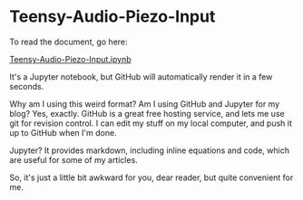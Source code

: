 # Teensy-Audio-Piezo-Input

To read the document, go here:

[Teensy-Audio-Piezo-Input.ipynb](Teensy-Audio-Piezo-Input.ipynb)

It's a Jupyter notebook, but GitHub will automatically render it
in a few seconds.

Why am I using this weird format? Am I using GitHub and Jupyter for
my blog? Yes, exactly. GitHub is a great free hosting service, and
lets me use git for revision control. I can edit my stuff on my
local computer, and push it up to GitHub when I'm done.

Jupyter? It provides markdown, including inline equations and code,
which are useful for some of my articles.

So, it's just a little bit awkward for you, dear reader, but quite
convenient for me.